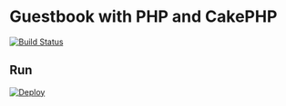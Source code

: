# Guestbook with PHP and CakePHP

[![Build Status](https://api.travis-ci.org/cakephp/app.png)](https://travis-ci.org/cakephp/app)

## Run

[![Deploy](https://www.herokucdn.com/deploy/button.png)](https://heroku.com/deploy)